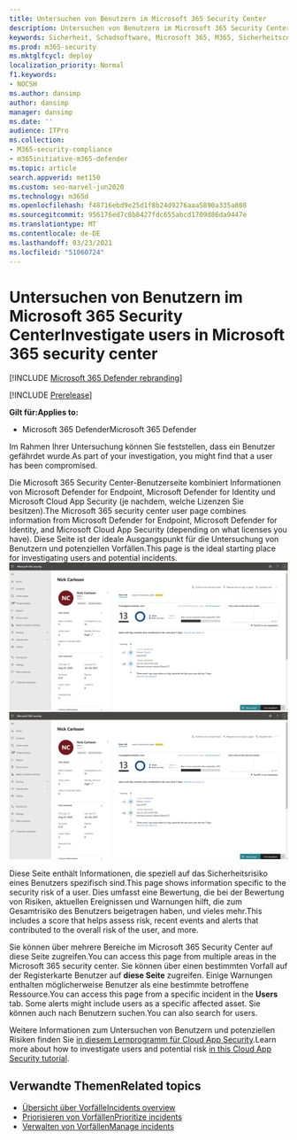 ```yaml
---
title: Untersuchen von Benutzern im Microsoft 365 Security Center
description: Untersuchen von Benutzern im Microsoft 365 Security Center
keywords: Sicherheit, Schadsoftware, Microsoft 365, M365, Sicherheitscenter, Monitor, Bericht, Identitäten, Daten, Geräte, Apps
ms.prod: m365-security
ms.mktglfcycl: deploy
localization_priority: Normal
f1.keywords:
- NOCSH
ms.author: dansimp
author: dansimp
manager: dansimp
ms.date: ''
audience: ITPro
ms.collection:
- M365-security-compliance
- m365initiative-m365-defender
ms.topic: article
search.appverid: met150
ms.custom: seo-marvel-jun2020
ms.technology: m365d
ms.openlocfilehash: f48716ebd9e25d1f8b24d9276aaa5890a335a808
ms.sourcegitcommit: 956176ed7c8b8427fdc655abcd1709d86da9447e
ms.translationtype: MT
ms.contentlocale: de-DE
ms.lasthandoff: 03/23/2021
ms.locfileid: "51060724"
---
```

# <a name="investigate-users-in-microsoft-365-security-center"></a><span data-ttu-id="8c500-104">Untersuchen von Benutzern im Microsoft 365 Security Center</span><span class="sxs-lookup"><span data-stu-id="8c500-104">Investigate users in Microsoft 365 security center</span></span>

[!INCLUDE [Microsoft 365 Defender rebranding](../includes/microsoft-defender.md)]

[!INCLUDE [Prerelease](../includes/prerelease.md)]

<span data-ttu-id="8c500-105">**Gilt für:**</span><span class="sxs-lookup"><span data-stu-id="8c500-105">**Applies to:**</span></span>

- <span data-ttu-id="8c500-106">Microsoft 365 Defender</span><span class="sxs-lookup"><span data-stu-id="8c500-106">Microsoft 365 Defender</span></span>

<span data-ttu-id="8c500-107">Im Rahmen Ihrer Untersuchung können Sie feststellen, dass ein Benutzer gefährdet wurde.</span><span class="sxs-lookup"><span data-stu-id="8c500-107">As part of your investigation, you might find that a user has been compromised.</span></span>

<span data-ttu-id="8c500-108">Die Microsoft 365 Security Center-Benutzerseite kombiniert Informationen von Microsoft Defender for Endpoint, Microsoft Defender for Identity und Microsoft Cloud App Security (je nachdem, welche Lizenzen Sie besitzen).</span><span class="sxs-lookup"><span data-stu-id="8c500-108">The Microsoft 365 security center user page combines information from Microsoft Defender for Endpoint, Microsoft Defender for Identity, and Microsoft Cloud App Security (depending on what licenses you have).</span></span> <span data-ttu-id="8c500-109">Diese Seite ist der ideale Ausgangspunkt für die Untersuchung von Benutzern und potenziellen Vorfällen.</span><span class="sxs-lookup"><span data-stu-id="8c500-109">This page is the ideal starting place for investigating users and potential incidents.</span></span>
<span data-ttu-id="8c500-110">![Benutzerseite](../../media/m3d-userpage.png)</span><span class="sxs-lookup"><span data-stu-id="8c500-110">![User page](../../media/m3d-userpage.png)</span></span>

<span data-ttu-id="8c500-111">Diese Seite enthält Informationen, die speziell auf das Sicherheitsrisiko eines Benutzers spezifisch sind.</span><span class="sxs-lookup"><span data-stu-id="8c500-111">This page shows information specific to the security risk of a user.</span></span> <span data-ttu-id="8c500-112">Dies umfasst eine Bewertung, die bei der Bewertung von Risiken, aktuellen Ereignissen und Warnungen hilft, die zum Gesamtrisiko des Benutzers beigetragen haben, und vieles mehr.</span><span class="sxs-lookup"><span data-stu-id="8c500-112">This includes a score that helps assess risk, recent events and alerts that contributed to the overall risk of the user, and more.</span></span>

<span data-ttu-id="8c500-113">Sie können über mehrere Bereiche im Microsoft 365 Security Center auf diese Seite zugreifen.</span><span class="sxs-lookup"><span data-stu-id="8c500-113">You can access this page from multiple areas in the Microsoft 365 security center.</span></span> <span data-ttu-id="8c500-114">Sie können über einen bestimmten Vorfall auf der Registerkarte Benutzer auf **diese Seite** zugreifen. Einige Warnungen enthalten möglicherweise Benutzer als eine bestimmte betroffene Ressource.</span><span class="sxs-lookup"><span data-stu-id="8c500-114">You can access this page from a specific incident in the **Users** tab. Some alerts might include users as a specific affected asset.</span></span> <span data-ttu-id="8c500-115">Sie können auch nach Benutzern suchen.</span><span class="sxs-lookup"><span data-stu-id="8c500-115">You can also search for users.</span></span>  

<span data-ttu-id="8c500-116">Weitere Informationen zum Untersuchen von Benutzern und potenziellen Risiken finden Sie [in diesem Lernprogramm für Cloud App Security](/cloud-app-security/tutorial-ueba#:~:text=To%20identify%20who%20your%20riskiest,user%20page%20to%20investigate%20them).</span><span class="sxs-lookup"><span data-stu-id="8c500-116">Learn more about how to investigate users and potential risk [in this Cloud App Security tutorial](/cloud-app-security/tutorial-ueba#:~:text=To%20identify%20who%20your%20riskiest,user%20page%20to%20investigate%20them).</span></span>

## <a name="related-topics"></a><span data-ttu-id="8c500-117">Verwandte Themen</span><span class="sxs-lookup"><span data-stu-id="8c500-117">Related topics</span></span>

- [<span data-ttu-id="8c500-118">Übersicht über Vorfälle</span><span class="sxs-lookup"><span data-stu-id="8c500-118">Incidents overview</span></span>](incidents-overview.md)
- [<span data-ttu-id="8c500-119">Priorisieren von Vorfällen</span><span class="sxs-lookup"><span data-stu-id="8c500-119">Prioritize incidents</span></span>](incident-queue.md)
- [<span data-ttu-id="8c500-120">Verwalten von Vorfällen</span><span class="sxs-lookup"><span data-stu-id="8c500-120">Manage incidents</span></span>](manage-incidents.md)